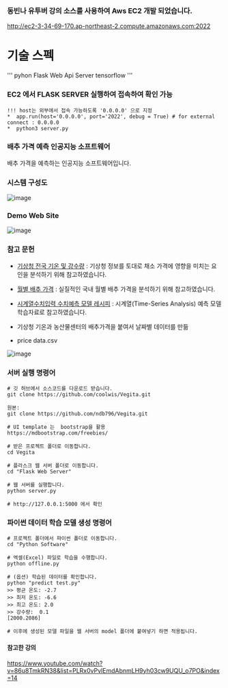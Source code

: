 ### 동빈나 유투버 강의 소스를 사용하여 Aws EC2 개발 되었습니다.
 http://ec2-3-34-69-170.ap-northeast-2.compute.amazonaws.com:2022

# 기술 스펙
'''
pyhon
Flask Web Api Server
tensorflow
'''

### EC2 에서 FLASK SERVER 실행하여 접속하여 확인 가능

```
!!! host는 외부에서 접속 가능하도록 '0.0.0.0' 으로 지정
*  app.run(host='0.0.0.0', port='2022', debug = True) # for external connect : 0.0.0.0
*  python3 server.py
```

### 배추 가격 예측 인공지능 소프트웨어
배추 가격을 예측하는 인공지능 소프트웨어입니다. <br/>


### 시스템 구성도
![image](https://user-images.githubusercontent.com/16822641/44393019-8881e580-a56e-11e8-8c08-f72eb87f1016.png)

### Demo Web Site
![image](https://user-images.githubusercontent.com/16822641/44393034-933c7a80-a56e-11e8-9678-a3a088e7d23f.png)

### 참고 문헌
* [기상청 전국 기온 및 강수량](https://data.kma.go.kr/climate/StatisticsDivision/selectStatisticsDivision.do?pgmNo=158) : 기상청 정보를 토대로 채소 가격에 영향을 미치는 요인을 분석하기 위해 참고하였습니다.
* [월별 배추 가격](https://www.kamis.or.kr/customer/price/retail/period.do?action=monthly&yyyy=2018&period=10&countycode=&itemcategorycode=200&itemcode=211&kindcode=&productrankcode=&convert_kg_yn=N) : 실질적인 국내 월별 배추 가격을 분석하기 위해 참고하였습니다.
* [시계열수치입력 수치예측 모델 레시피](https://tykimos.github.io/2017/09/09/Time-series_Numerical_Input_Numerical_Prediction_Model_Recipe/) : 시계열(Time-Series Analysis) 예측 모델 학습자료로 참고하였습니다.

* 기상청 기온과  농산물센터의 배추가격을 붙여서 날짜별 데이터를 만듦
* price data.csv

![image](https://user-images.githubusercontent.com/1407572/155975456-e41b0f85-49fa-4c29-8d36-90880b8c676d.png)



### 서버 실행 명령어
```
# 깃 허브에서 소스코드를 다운로드 받습니다.
git clone https://github.com/coolwis/Vegita.git

원본:
git clone https://github.com/ndb796/Vegita.git

# UI template 는  bootstrap을 활용
https://mdbootstrap.com/freebies/

# 받은 프로젝트 폴더로 이동합니다.
cd Vegita

# 플라스크 웹 서버 폴더로 이동합니다.
cd "Flask Web Server"

# 웹 서버를 실행합니다.
python server.py

# http://127.0.0.1:5000 에서 확인
```

### 파이썬 데이터 학습 모델 생성 명령어
```
# 프로젝트 폴더에서 파이썬 폴더로 이동합니다.
cd "Python Software"

# 엑셀(Excel) 파일로 학습을 수행합니다.
python offline.py

# (옵션) 학습된 데이터를 확인합니다.
python "predict test.py"
>> 평균 온도: -2.7
>> 최저 온도: -6.6
>> 최고 온도: 2.0
>> 강수량:  0.1
[2000.2086]

# 이후에 생성된 모델 파일을 웹 서버의 model 폴더에 붙여넣기 하면 적용됩니다.
```

#### 참고한 강의
https://www.youtube.com/watch?v=86u8TmkRN38&list=PLRx0vPvlEmdAbnmLH9yh03cw9UQU_o7PO&index=14

